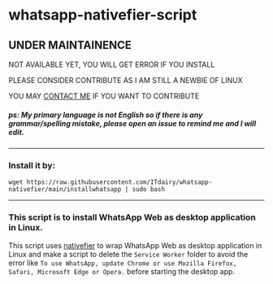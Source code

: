 # whatsapp-nativefier-script

## **UNDER MAINTAINENCE**
NOT AVAILABLE YET, YOU WILL GET ERROR IF YOU INSTALL 

PLEASE CONSIDER CONTRIBUTE AS I AM STILL A NEWBIE OF LINUX

YOU MAY [CONTACT ME](mailto:cycool29@gmail.com) IF YOU WANT TO CONTRIBUTE

##### ps: My primary language is not English so if there is any grammar/spelling mistake, please open an issue to remind me and I will edit.
---------------------------------------
### Install it by:

```
wget https://raw.githubusercontent.com/ITdairy/whatsapp-nativefier/main/installwhatsapp | sudo bash
```

________________________________________________________________________
### This script is to install WhatsApp Web as desktop application in Linux.

This script uses [nativefier](https://github.com/nativefier/nativefier) to wrap WhatsApp Web as desktop application in Linux and make a script to delete the `Service Worker` folder to avoid the error like `To use WhatsApp, update Chrome or use Mozilla Firefox, Safari, Microsoft Edge or Opera.` before starting the desktop app.
